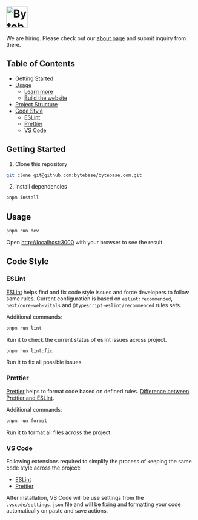 # <a href="https://www.bytebase.com"><img alt="Bytebase" src="https://raw.githubusercontent.com/bytebase/bytebase/be87525c1228fe00cdcc3585859664bdd3167aca/frontend/src/assets/logo.svg" height="56px" /></a>

We are hiring. Please check out our [about page](https://www.bytebase.com/about) and submit inquiry from there.

## Table of Contents

- [Getting Started](#getting-started)
- [Usage](#usage)
  - [Learn more](#learn-more)
  - [Build the website](#deploy-on-vercel)
- [Project Structure](#project-structure)
- [Code Style](#code-style)
  - [ESLint](#eslint)
  - [Prettier](#prettier)
  - [VS Code](#vs-code)

## Getting Started

1. Clone this repository

```bash
git clone git@github.com:bytebase/bytebase.com.git
```

2. Install dependencies

```bash
pnpm install
```

## Usage

```bash
pnpm run dev
```

Open [http://localhost:3000](http://localhost:3000) with your browser to see the result.

## Code Style

### ESLint

[ESLint](https://eslint.org/) helps find and fix code style issues and force developers to follow same rules. Current configuration is based on `eslint:recommended`, `next/core-web-vitals` and `@typescript-eslint/recommended` rules sets.

Additional commands:

```bash
pnpm run lint
```

Run it to check the current status of eslint issues across project.

```bash
pnpm run lint:fix
```

Run it to fix all possible issues.

### Prettier

[Prettier](https://prettier.io/) helps to format code based on defined rules. [Difference between Prettier and ESLint](https://prettier.io/docs/en/comparison.html).

Additional commands:

```bash
pnpm run format
```

Run it to format all files across the project.

### VS Code

Following extensions required to simplify the process of keeping the same code style across the project:

- [ESLint](https://marketplace.visualstudio.com/items?itemName=dbaeumer.vscode-eslint)
- [Prettier](https://marketplace.visualstudio.com/items?itemName=esbenp.prettier-vscode)

After installation, VS Code will be use settings from the `.vscode/settings.json` file and will be fixing and formatting your code automatically on paste and save actions.
